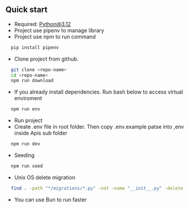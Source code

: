 ## Quick start

* Required: Python@3.12
* Project use pipenv to manage library
* Project use npm to run command

```bash
  pip install pipenv
```

* Clone project from github. 
```bash
  git clone <repo-name>
  cd <repo-name>
  npm run download
```

* If you already install dependencies. Run bash below to access virtual enviroment
```bash
  npm run env
```

* Run project
* Create .env file in root folder. Then copy .env.example patse into ,env inside Apis sub folder

```bash
  npm run dev
```

* Seeding

```bash
  npm run seed
```

* Unix OS delete migration

```bash
  find . -path "*/migrations/*.py" -not -name "__init__.py" -delete
```

* You can use Bun to run faster